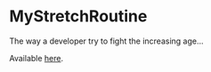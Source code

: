 # MyStretchRoutine

The way a developer try to fight the increasing age...

Available [here](https://matteofrancia.github.io/MyStretchRoutine/).
